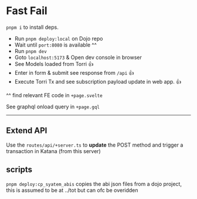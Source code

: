 # Fast Fail

`pnpm i` to install deps.



* Run `pnpm deploy:local` on Dojo repo
* Wait until `port:8080` is available ^^
* Run `pnpm dev` 
* Goto `localhost:5173` & Open dev console in browser
* See Models loaded from Torri 👍
* Enter in form & submit see response from `/api` 👍
* Execute Torri Tx and see subscription payload update in web app. 👍


^^ find relevant FE code in `+page.svelte`

See graphql onload query in `+page.gql`

---

## Extend API

Use the `routes/api/+server.ts` to **update** the POST method and trigger a transaction in Katana (from this server)


## scripts

`pnpm deploy:cp_syatem_abis` copies the abi json files from a dojo project, this is assumed to be at ../tot but can ofc be overidden 


